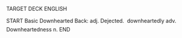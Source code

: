 TARGET DECK
ENGLISH

START
Basic
Downhearted
Back: adj. Dejected.  downheartedly adv. Downheartedness n.
END
